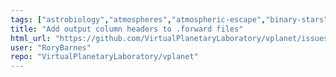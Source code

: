 ```yaml
---
tags: ["astrobiology","atmospheres","atmospheric-escape","binary-stars","climate","enhancement","exoplanets","galaxies","geochemistry","geophysics","habitability","magnetic-fields","n-body-simulator","orbits","planetary-science","rotation","stellar","stellar-astrophysics","tides"]
title: "Add output column headers to .forward files"
html_url: "https://github.com/VirtualPlanetaryLaboratory/vplanet/issues/147"
user: "RoryBarnes"
repo: "VirtualPlanetaryLaboratory/vplanet"
---
```


